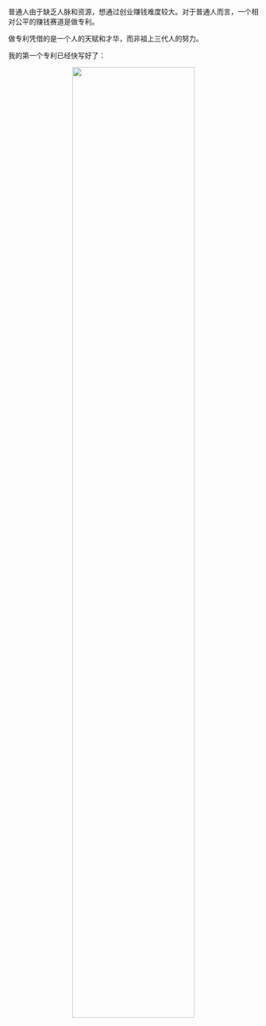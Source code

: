 普通人由于缺乏人脉和资源，想通过创业赚钱难度较大。对于普通人而言，一个相对公平的赚钱赛道是做专利。

做专利凭借的是一个人的天赋和才华，而非祖上三代人的努力。

我的第一个专利已经快写好了：

<p align="center"><img src="_p_static/1.jpg" width="70%"></p>

